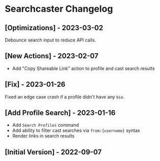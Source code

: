 # Searchcaster Changelog

## [Optimizations] - 2023-03-02

Debounce search input to reduce API calls.

## [New Actions] - 2023-02-07

- Add "Copy Shareable Link" action to profile and cast search results

## [Fix] - 2023-01-26

Fixed an edge case crash if a profile didn't have any `bio`.

## [Add Profile Search] - 2023-01-16

- Add `Search Profiles` command
- Add ability to filter cast searches via `from:{username}` syntax
- Render links in search results

## [Initial Version] - 2022-09-07
